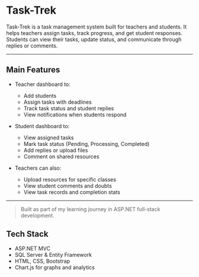 # Task-Trek
Task-Trek is a task management system built for teachers and students. It helps teachers assign tasks, track progress, and get student responses. Students can view their tasks, update status, and communicate through replies or comments.

---

##  Main Features

- Teacher dashboard to:
  - Add students
  - Assign tasks with deadlines
  - Track task status and student replies
  - View notifications when students respond

- Student dashboard to:
  - View assigned tasks
  - Mark task status (Pending, Processing, Completed)
  - Add replies or upload files
  - Comment on shared resources

- Teachers can also:
  - Upload resources for specific classes
  - View student comments and doubts
  - View task records and completion stats

---
> Built as part of my learning journey in ASP.NET full-stack development.

## Tech Stack

- ASP.NET MVC  
- SQL Server & Entity Framework  
- HTML, CSS, Bootstrap  
- Chart.js for graphs and analytics  
